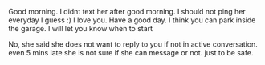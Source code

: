 Good morning. I didnt text her after good morning. I should not ping her everyday I guess :)
I love you. Have a good day.
I think you can park inside the garage. I will let you know when to start

No, she said she does not want to reply to you if not in active conversation. even 5 mins late she is not sure if she can message or not. just to be safe. 
